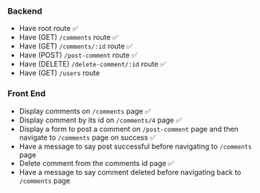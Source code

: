 ### Backend

- Have root route ✅
- Have (GET) `/comments` route ✅
- Have (GET) `/comments/:id` route ✅
- Have (POST) `/post-comment` route ✅
- Have (DELETE) `/delete-comment/:id` route ✅
- Have (GET) `/users` route

### Front End

- Display comments on `/comments` page ✅
- Display comment by its id on `/comments/4` page ✅
- Display a form to post a comment on `/post-comment` page and then navigate to `/comments` page on success ✅
- Have a message to say post successful before navigating to `/comments` page
- Delete comment from the comments id page ✅
- Have a message to say comment deleted before navigating back to `/comments` page
